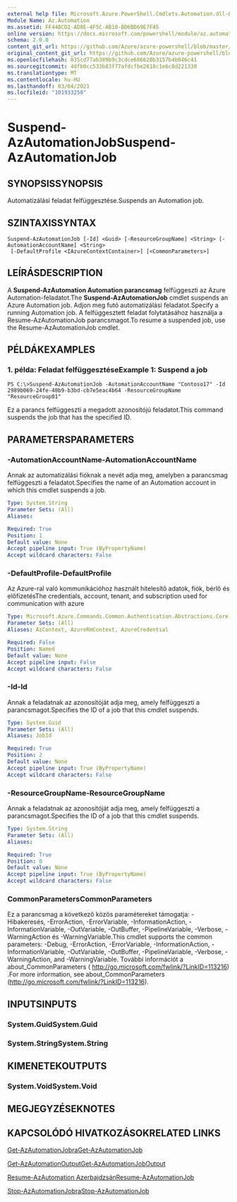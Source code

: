 ```yaml
---
external help file: Microsoft.Azure.PowerShell.Cmdlets.Automation.dll-Help.xml
Module Name: Az.Automation
ms.assetid: FF44BCD2-AD8E-4F5C-AB10-BD6BD69E7F45
online version: https://docs.microsoft.com/powershell/module/az.automation/suspend-azautomationjob
schema: 2.0.0
content_git_url: https://github.com/Azure/azure-powershell/blob/master/src/Automation/Automation/help/Suspend-AzAutomationJob.md
original_content_git_url: https://github.com/Azure/azure-powershell/blob/master/src/Automation/Automation/help/Suspend-AzAutomationJob.md
ms.openlocfilehash: 035cd77ab389b9c3cdce686620b3157b4b046c41
ms.sourcegitcommit: 4dfb0cc533b83f77afdcfbe2618c1e6c8d221330
ms.translationtype: MT
ms.contentlocale: hu-HU
ms.lasthandoff: 03/04/2021
ms.locfileid: "101933250"
---
```

# <span data-ttu-id="a23a3-101">Suspend-AzAutomationJob</span><span class="sxs-lookup"><span data-stu-id="a23a3-101">Suspend-AzAutomationJob</span></span>

## <span data-ttu-id="a23a3-102">SYNOPSIS</span><span class="sxs-lookup"><span data-stu-id="a23a3-102">SYNOPSIS</span></span>
<span data-ttu-id="a23a3-103">Automatizálási feladat felfüggesztése.</span><span class="sxs-lookup"><span data-stu-id="a23a3-103">Suspends an Automation job.</span></span>

## <span data-ttu-id="a23a3-104">SZINTAXIS</span><span class="sxs-lookup"><span data-stu-id="a23a3-104">SYNTAX</span></span>

```
Suspend-AzAutomationJob [-Id] <Guid> [-ResourceGroupName] <String> [-AutomationAccountName] <String>
 [-DefaultProfile <IAzureContextContainer>] [<CommonParameters>]
```

## <span data-ttu-id="a23a3-105">LEÍRÁS</span><span class="sxs-lookup"><span data-stu-id="a23a3-105">DESCRIPTION</span></span>
<span data-ttu-id="a23a3-106">A **Suspend-AzAutomation Automation parancsmag** felfüggeszti az Azure Automation-feladatot.</span><span class="sxs-lookup"><span data-stu-id="a23a3-106">The **Suspend-AzAutomationJob** cmdlet suspends an Azure Automation job.</span></span>
<span data-ttu-id="a23a3-107">Adjon meg futó automatizálási feladatot.</span><span class="sxs-lookup"><span data-stu-id="a23a3-107">Specify a running Automation job.</span></span>
<span data-ttu-id="a23a3-108">A felfüggesztett feladat folytatásához használja a Resume-AzAutomationJob parancsmagot.</span><span class="sxs-lookup"><span data-stu-id="a23a3-108">To resume a suspended job, use the Resume-AzAutomationJob cmdlet.</span></span>

## <span data-ttu-id="a23a3-109">PÉLDÁK</span><span class="sxs-lookup"><span data-stu-id="a23a3-109">EXAMPLES</span></span>

### <span data-ttu-id="a23a3-110">1. példa: Feladat felfüggesztése</span><span class="sxs-lookup"><span data-stu-id="a23a3-110">Example 1: Suspend a job</span></span>
```
PS C:\>Suspend-AzAutomationJob -AutomationAccountName "Contoso17" -Id 2989b069-24fe-40b9-b3bd-cb7e5eac4b64 -ResourceGroupName "ResourceGroup01"
```

<span data-ttu-id="a23a3-111">Ez a parancs felfüggeszti a megadott azonosítójú feladatot.</span><span class="sxs-lookup"><span data-stu-id="a23a3-111">This command suspends the job that has the specified ID.</span></span>

## <span data-ttu-id="a23a3-112">PARAMETERS</span><span class="sxs-lookup"><span data-stu-id="a23a3-112">PARAMETERS</span></span>

### <span data-ttu-id="a23a3-113">-AutomationAccountName</span><span class="sxs-lookup"><span data-stu-id="a23a3-113">-AutomationAccountName</span></span>
<span data-ttu-id="a23a3-114">Annak az automatizálási fióknak a nevét adja meg, amelyben a parancsmag felfüggeszti a feladatot.</span><span class="sxs-lookup"><span data-stu-id="a23a3-114">Specifies the name of an Automation account in which this cmdlet suspends a job.</span></span>

```yaml
Type: System.String
Parameter Sets: (All)
Aliases:

Required: True
Position: 1
Default value: None
Accept pipeline input: True (ByPropertyName)
Accept wildcard characters: False
```

### <span data-ttu-id="a23a3-115">-DefaultProfile</span><span class="sxs-lookup"><span data-stu-id="a23a3-115">-DefaultProfile</span></span>
<span data-ttu-id="a23a3-116">Az Azure-ral való kommunikációhoz használt hitelesítő adatok, fiók, bérlő és előfizetés</span><span class="sxs-lookup"><span data-stu-id="a23a3-116">The credentials, account, tenant, and subscription used for communication with azure</span></span>

```yaml
Type: Microsoft.Azure.Commands.Common.Authentication.Abstractions.Core.IAzureContextContainer
Parameter Sets: (All)
Aliases: AzContext, AzureRmContext, AzureCredential

Required: False
Position: Named
Default value: None
Accept pipeline input: False
Accept wildcard characters: False
```

### <span data-ttu-id="a23a3-117">-Id</span><span class="sxs-lookup"><span data-stu-id="a23a3-117">-Id</span></span>
<span data-ttu-id="a23a3-118">Annak a feladatnak az azonosítóját adja meg, amely felfüggeszti a parancsmagot.</span><span class="sxs-lookup"><span data-stu-id="a23a3-118">Specifies the ID of a job that this cmdlet suspends.</span></span>

```yaml
Type: System.Guid
Parameter Sets: (All)
Aliases: JobId

Required: True
Position: 2
Default value: None
Accept pipeline input: True (ByPropertyName)
Accept wildcard characters: False
```

### <span data-ttu-id="a23a3-119">-ResourceGroupName</span><span class="sxs-lookup"><span data-stu-id="a23a3-119">-ResourceGroupName</span></span>
<span data-ttu-id="a23a3-120">Annak a feladatnak az azonosítóját adja meg, amely felfüggeszti a parancsmagot.</span><span class="sxs-lookup"><span data-stu-id="a23a3-120">Specifies the ID of a job that this cmdlet suspends.</span></span>

```yaml
Type: System.String
Parameter Sets: (All)
Aliases:

Required: True
Position: 0
Default value: None
Accept pipeline input: True (ByPropertyName)
Accept wildcard characters: False
```

### <span data-ttu-id="a23a3-121">CommonParameters</span><span class="sxs-lookup"><span data-stu-id="a23a3-121">CommonParameters</span></span>
<span data-ttu-id="a23a3-122">Ez a parancsmag a következő közös paramétereket támogatja: -Hibakeresés, -ErrorAction, -ErrorVariable, -InformationAction, -InformationVariable, -OutVariable, -OutBuffer, -PipelineVariable, -Verbose, -WarningAction és -WarningVariable.</span><span class="sxs-lookup"><span data-stu-id="a23a3-122">This cmdlet supports the common parameters: -Debug, -ErrorAction, -ErrorVariable, -InformationAction, -InformationVariable, -OutVariable, -OutBuffer, -PipelineVariable, -Verbose, -WarningAction, and -WarningVariable.</span></span> <span data-ttu-id="a23a3-123">További információt a about_CommonParameters ( http://go.microsoft.com/fwlink/?LinkID=113216) .</span><span class="sxs-lookup"><span data-stu-id="a23a3-123">For more information, see about_CommonParameters (http://go.microsoft.com/fwlink/?LinkID=113216).</span></span>

## <span data-ttu-id="a23a3-124">INPUTS</span><span class="sxs-lookup"><span data-stu-id="a23a3-124">INPUTS</span></span>

### <span data-ttu-id="a23a3-125">System.Guid</span><span class="sxs-lookup"><span data-stu-id="a23a3-125">System.Guid</span></span>

### <span data-ttu-id="a23a3-126">System.String</span><span class="sxs-lookup"><span data-stu-id="a23a3-126">System.String</span></span>

## <span data-ttu-id="a23a3-127">KIMENETEK</span><span class="sxs-lookup"><span data-stu-id="a23a3-127">OUTPUTS</span></span>

### <span data-ttu-id="a23a3-128">System.Void</span><span class="sxs-lookup"><span data-stu-id="a23a3-128">System.Void</span></span>

## <span data-ttu-id="a23a3-129">MEGJEGYZÉSEK</span><span class="sxs-lookup"><span data-stu-id="a23a3-129">NOTES</span></span>

## <span data-ttu-id="a23a3-130">KAPCSOLÓDÓ HIVATKOZÁSOK</span><span class="sxs-lookup"><span data-stu-id="a23a3-130">RELATED LINKS</span></span>

[<span data-ttu-id="a23a3-131">Get-AzAutomationJobra</span><span class="sxs-lookup"><span data-stu-id="a23a3-131">Get-AzAutomationJob</span></span>](./Get-AzAutomationJob.md)

[<span data-ttu-id="a23a3-132">Get-AzAutomationOutput</span><span class="sxs-lookup"><span data-stu-id="a23a3-132">Get-AzAutomationJobOutput</span></span>](./Get-AzAutomationJobOutput.md)

[<span data-ttu-id="a23a3-133">Resume-AzAutomation Azerbajdzsán</span><span class="sxs-lookup"><span data-stu-id="a23a3-133">Resume-AzAutomationJob</span></span>](./Resume-AzAutomationJob.md)

[<span data-ttu-id="a23a3-134">Stop-AzAutomationJobra</span><span class="sxs-lookup"><span data-stu-id="a23a3-134">Stop-AzAutomationJob</span></span>](./Stop-AzAutomationJob.md)


